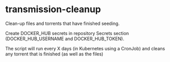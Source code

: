 # transmission-cleanup

Clean-up files and torrents that have finished seeding.

Create DOCKER_HUB secrets in repository Secrets section (DOCKER_HUB_USERNAME and DOCKER_HUB_TOKEN).

The script will run every X days (in Kubernetes using a CronJob) and cleans any torrent that is finished (as well as the files)